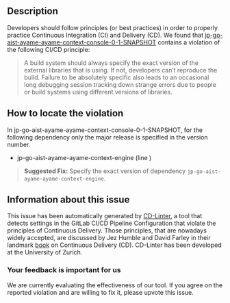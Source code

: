 
## Description
Developers should follow principles (or best practices) in order to properly practice Continuous Integration (CI) and Delivery (CD).
We found that [jp-go-aist-ayame-ayame-context-console-0-1-SNAPSHOT](https://gitlab.com/airc-ntu/ayame/blob/master/.gitlab-ci.yml) contains a violation of the following CI/CD principle:

> A build system should always specify the exact version of the external libraries that is using.
If not, developers can’t reproduce the build. Failure to be absolutely specific also leads to an occasional long debugging session tracking down strange errors due to people or build systems using different versions of libraries.

## How to locate the violation

In jp-go-aist-ayame-ayame-context-console-0-1-SNAPSHOT, for the following dependency only the major release is specified in the version number.

* jp-go-aist-ayame-ayame-context-engine (line )

> **Suggested Fix:** Specify the exact version of dependency `jp-go-aist-ayame-ayame-context-engine`.

## Information about this issue

This issue has been automatically generated by [CD-Linter](https://gitlab.com/Jancso/configuration-analytics), a tool that detects settings in the GitLab CI/CD Pipeline Configuration that violate the principles of Continuous Delivery. Those principles, that are nowadays widely accepted, are discussed by Jez Humble and David Farley in their landmark [book](https://www.oreilly.com/library/view/continuous-delivery-reliable/9780321670250/) on Continuous Delivery (CD). CD-Linter has been developed at the University of Zurich.

### Your feedback is important for us
We are currently evaluating the effectiveness of our tool. If you agree on the reported violation and are willing to fix it, please upvote this issue.